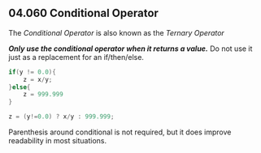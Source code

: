 ## 04.060 Conditional Operator

The *Conditional Operator* is also known as the *Ternary Operator*

***Only use the conditional operator when it returns a value.***  Do not use it just as a replacement for an if/then/else.

```java
if(y != 0.0){
    z = x/y;
}else{
    z = 999.999
}
```

```java
z = (y!=0.0) ? x/y : 999.999;
```

Parenthesis around conditional is not required, but it does improve readability in most situations.
